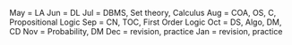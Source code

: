 May = LA
Jun = DL
Jul = DBMS, Set theory, Calculus
Aug = COA, OS, C, Propositional Logic
Sep = CN, TOC, First Order Logic
Oct = DS, Algo, DM, CD
Nov = Probability, DM
Dec = revision, practice
Jan = revision, practice
